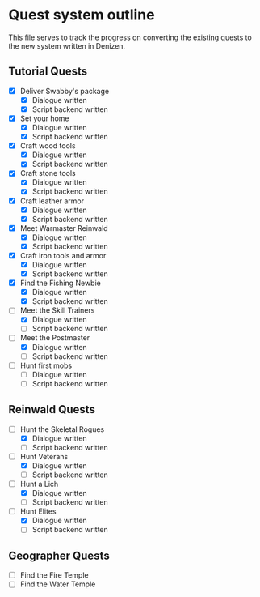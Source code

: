 # Quest system outline

This file serves to track the progress on converting the existing quests to the new system written in Denizen.

## Tutorial Quests

- [x] Deliver Swabby's package
    - [x] Dialogue written
    - [x] Script backend written
- [x] Set your home
    - [x] Dialogue written
    - [x] Script backend written
- [x] Craft wood tools
    - [x] Dialogue written
    - [x] Script backend written
- [x] Craft stone tools
    - [x] Dialogue written
    - [x] Script backend written
- [x] Craft leather armor
    - [x] Dialogue written
    - [x] Script backend written
- [x] Meet Warmaster Reinwald
    - [x] Dialogue written
    - [x] Script backend written
- [x] Craft iron tools and armor
    - [x] Dialogue written
    - [x] Script backend written 
- [x] Find the Fishing Newbie
    - [x] Dialogue written
    - [x] Script backend written
- [ ] Meet the Skill Trainers
    - [x] Dialogue written
    - [ ] Script backend written
- [ ] Meet the Postmaster
    - [x] Dialogue written
    - [ ] Script backend written
- [ ] Hunt first mobs
    - [ ] Dialogue written
    - [ ] Script backend written

## Reinwald Quests

- [ ] Hunt the Skeletal Rogues
    - [x] Dialogue written
    - [ ] Script backend written
- [ ] Hunt Veterans
    - [x] Dialogue written
    - [ ] Script backend written
- [ ] Hunt a Lich
    - [x] Dialogue written
    - [ ] Script backend written
- [ ] Hunt Elites
    - [x] Dialogue written
    - [ ] Script backend written

## Geographer Quests

- [ ] Find the Fire Temple
- [ ] Find the Water Temple